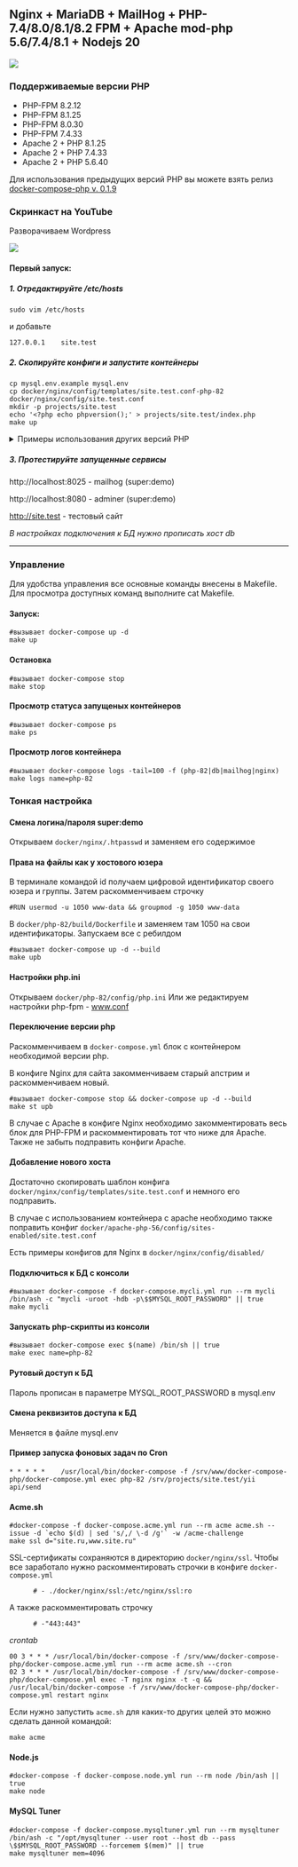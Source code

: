 ## Nginx + MariaDB + MailHog + PHP-7.4/8.0/8.1/8.2 FPM + Apache mod-php 5.6/7.4/8.1 + Nodejs 20

![](https://github.com/rhamdeew/docker-compose-php/workflows/Docker%20Image%20CI/badge.svg)


### Поддерживаемые версии PHP

- PHP-FPM 8.2.12
- PHP-FPM 8.1.25
- PHP-FPM 8.0.30
- PHP-FPM 7.4.33
- Apache 2 + PHP 8.1.25
- Apache 2 + PHP 7.4.33
- Apache 2 + PHP 5.6.40

Для использования предыдущих версий PHP вы можете взять релиз [docker-compose-php v. 0.1.9](https://github.com/rhamdeew/docker-compose-php/tree/v0.1.9)


### Скринкаст на YouTube

Разворачиваем Wordpress

[![](http://img.youtube.com/vi/_1DKwP7YuTY/0.jpg)](http://www.youtube.com/watch?v=_1DKwP7YuTY "")


#### Первый запуск:

##### 1. Отредактируйте /etc/hosts

```
sudo vim /etc/hosts
```

и добавьте

```
127.0.0.1    site.test
```

##### 2. Скопируйте конфиги и запустите контейнеры

```
cp mysql.env.example mysql.env
cp docker/nginx/config/templates/site.test.conf-php-82 docker/nginx/config/site.test.conf
mkdir -p projects/site.test
echo '<?php echo phpversion();' > projects/site.test/index.php
make up
```

<details>
  <summary>Примеры использования других версий PHP</summary>

  ```
cp mysql.env.example mysql.env
#edit mysql.env

#вы можете выбрать версию PHP
cp templates/docker-compose-php-81.yml docker-compose.yml

  
#и скопировать соответствующий конфиг для Nginx + PHP-FPM
cp docker/nginx/config/templates/site.test.conf-php-81 docker/nginx/config/site.test.conf

#или скопировать соответствующие конфиги для варианта Nginx + Apache PHP
cp templates/docker-compose-apache-php-74.yml docker-compose.yml
cp docker/nginx/config/templates/site.test.conf-apache-php-74 docker/nginx/config/site.test.conf
cp docker/apache-php-74/config/templates/site.test.conf docker/apache-php-74/config/sites-enabled/site.test.conf

  
mkdir -p projects/site.test
echo '<?php echo phpversion();' > projects/site.test/index.php

make up
  ```
</details>

##### 3. Протестируйте запущенные сервисы

http://localhost:8025 - mailhog (super:demo)

http://localhost:8080 - adminer (super:demo)

http://site.test - тестовый сайт

*В настройках подключения к БД нужно прописать хост db*

------

### Управление

Для удобства управления все основные команды внесены в Makefile. Для просмотра доступных команд выполните cat Makefile.

#### Запуск:

```
#вызывает docker-compose up -d
make up
```


#### Остановка

```
#вызывает docker-compose stop
make stop
```


#### Просмотр статуса запущеных контейнеров

```
#вызывает docker-compose ps
make ps
```


#### Просмотр логов контейнера

```
#вызывает docker-compose logs -tail=100 -f (php-82|db|mailhog|nginx)
make logs name=php-82
```


### Тонкая настройка


#### Смена логина/пароля super:demo

Открываем `docker/nginx/.htpasswd` и заменяем его содержимое


#### Права на файлы как у хостового юзера

В терминале командой id получаем цифровой идентификатор своего юзера и группы.
Затем раскомменчиваем строчку

```
#RUN usermod -u 1050 www-data && groupmod -g 1050 www-data
```

В `docker/php-82/build/Dockerfile` и заменяем там 1050 на свои идентификаторы.
Запускаем все с ребилдом

```
#вызывает docker-compose up -d --build
make upb
```


#### Настройки php.ini

Открываем `docker/php-82/config/php.ini`
Или же редактируем настройки php-fpm - www.conf


#### Переключение версии php

Раскомменчиваем в `docker-compose.yml` блок с контейнером необходимой версии php.

В конфиге Nginx для сайта закомменчиваем старый апстрим и раскомменчиваем новый.

```
#вызывает docker-compose stop && docker-compose up -d --build
make st upb
```

В случае с Apache в конфиге Nginx необходимо закомментировать весь блок для PHP-FPM и раскомментировать тот что ниже для Apache.
Также не забыть подправить конфиги Apache.


#### Добавление нового хоста

Достаточно скопировать шаблон конфига `docker/nginx/config/templates/site.test.conf` и немного его подправить.

В случае с использованием контейнера с apache необходимо также поправить конфиг `docker/apache-php-56/config/sites-enabled/site.test.conf`

Есть примеры конфигов для Nginx в `docker/nginx/config/disabled/`


#### Подключиться к БД с консоли

```
#вызывает docker-compose -f docker-compose.mycli.yml run --rm mycli /bin/ash -c "mycli -uroot -hdb -p\$$MYSQL_ROOT_PASSWORD" || true
make mycli
```


#### Запускать php-скрипты из консоли

```
#вызывает docker-compose exec $(name) /bin/sh || true
make exec name=php-82
```


#### Рутовый доступ к БД

Пароль прописан в параметре MYSQL_ROOT_PASSWORD в mysql.env


#### Смена реквизитов доступа к БД

Меняется в файле mysql.env


#### Пример запуска фоновых задач по Cron

```
* * * * *    /usr/local/bin/docker-compose -f /srv/www/docker-compose-php/docker-compose.yml exec php-82 /srv/projects/site.test/yii api/send
```

#### Acme.sh

```
#docker-compose -f docker-compose.acme.yml run --rm acme acme.sh --issue -d `echo $(d) | sed 's/,/ \-d /g'` -w /acme-challenge
make ssl d="site.ru,www.site.ru"
```

SSL-сертификаты сохраняются в директорию `docker/nginx/ssl`. Чтобы все заработало нужно раскомментировать
строчки в конфиге `docker-compose.yml`

```
      # - ./docker/nginx/ssl:/etc/nginx/ssl:ro
```

А также раскомментировать строчку

```
      # -"443:443"
```

*crontab*

```
00 3 * * * /usr/local/bin/docker-compose -f /srv/www/docker-compose-php/docker-compose.acme.yml run --rm acme acme.sh --cron
02 3 * * * /usr/local/bin/docker-compose -f /srv/www/docker-compose-php/docker-compose.yml exec -T nginx nginx -t -q && /usr/local/bin/docker-compose -f /srv/www/docker-compose-php/docker-compose.yml restart nginx
```

Если нужно запустить `acme.sh` для каких-то других целей это можно сделать данной командой:

```
make acme
```

#### Node.js

```
#docker-compose -f docker-compose.node.yml run --rm node /bin/ash || true
make node
```

#### MySQL Tuner

```
#docker-compose -f docker-compose.mysqltuner.yml run --rm mysqltuner /bin/ash -c "/opt/mysqltuner --user root --host db --pass \$$MYSQL_ROOT_PASSWORD --forcemem $(mem)" || true
make mysqltuner mem=4096
```
